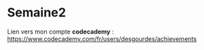# Semaine2
Lien vers mon compte **codecademy** : https://www.codecademy.com/fr/users/desgourdes/achievements
